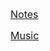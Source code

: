 <span style="font-size:16px;"> [Notes](science.md)</span>

<span style="font-size:16px;"> [Music](music.md)</span>